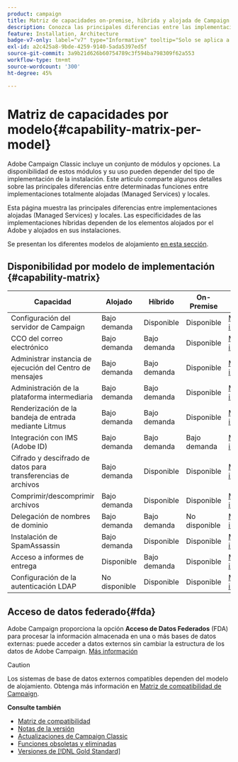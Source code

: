 ```yaml
---
product: campaign
title: Matriz de capacidades on-premise, híbrida y alojada de Campaign
description: Conozca las principales diferencias entre las implementaciones alojadas y locales
feature: Installation, Architecture
badge-v7-only: label="v7" type="Informative" tooltip="Solo se aplica a Campaign Classic v7"
exl-id: a2c425a8-9bde-4259-9140-5ada5397ed5f
source-git-commit: 3a9b21d626b60754789c3f594ba798309f62a553
workflow-type: tm+mt
source-wordcount: '300'
ht-degree: 45%

---
```


# Matriz de capacidades por modelo{#capability-matrix-per-model}



Adobe Campaign Classic incluye un conjunto de módulos y opciones. La disponibilidad de estos módulos y su uso pueden depender del tipo de implementación de la instalación. Este artículo comparte algunos detalles sobre las principales diferencias entre determinadas funciones entre implementaciones totalmente alojadas (Managed Services) y locales.

Esta página muestra las principales diferencias entre implementaciones alojadas (Managed Services) y locales. Las especificidades de las implementaciones híbridas dependen de los elementos alojados por el Adobe y alojados en sus instalaciones.

Se presentan los diferentes modelos de alojamiento [en esta sección](../../installation/using/hosting-models.md).

## Disponibilidad por modelo de implementación {#capability-matrix}

| Capacidad | Alojado | Híbrido | On-Premise | Detalles |
|-----------------------------------------------|------------------|-----------|---------------|-----------------------------------------------------------------------------------------------------------------------------------------------------------------------------------------------------------------------|
| Configuración del servidor de Campaign | Bajo demanda | Disponible | Disponible | [Más información](../../installation/using/the-server-configuration-file.md) |
| CCO del correo electrónico | Bajo demanda | Bajo demanda | Disponible | [Más información](../../installation/using/email-archiving.md) |
| Administrar instancia de ejecución del Centro de mensajes | Bajo demanda | Bajo demanda | Disponible | [Más información](../../message-center/using/about-transactional-messaging.md) |
| Administración de la plataforma intermediaria | Bajo demanda | Bajo demanda | Disponible | [Más información](../../installation/using/mid-sourcing-server.md) |
| Renderización de la bandeja de entrada mediante Litmus | Bajo demanda | Bajo demanda | Disponible | [Más información](../../delivery/using/inbox-rendering.md) |
| Integración con IMS (Adobe ID) | Bajo demanda | Bajo demanda | Bajo demanda | [Más información](../../integrations/using/about-adobe-id.md) |
| Cifrado y descifrado de datos para transferencias de archivos | Bajo demanda | Disponible | Disponible | [Más información](../../platform/using/unzip-decrypt.md) |
| Comprimir/descomprimir archivos | Bajo demanda | Disponible | Disponible | [Más información](../../platform/using/unzip-decrypt.md) |
| Delegación de nombres de dominio | Bajo demanda | Bajo demanda | No disponible | [Más información](https://experienceleague.adobe.com/docs/control-panel/using/subdomains-and-certificates/setting-up-new-subdomain.html?lang=es) |
| Instalación de SpamAssassin | Bajo demanda | Disponible | Disponible | [Más información](../../delivery/using/spamassassin.md) |
| Acceso a informes de entrega | Disponible | Bajo demanda | Disponible | [Más información](../../delivery/using/monitoring-deliverability.md) |
| Configuración de la autenticación LDAP | No disponible | Disponible | Disponible | [Más información](../../installation/using/connecting-through-ldap.md) |


## Acceso de datos federado{#fda}

Adobe Campaign proporciona la opción **Acceso de Datos Federados** (FDA) para procesar la información almacenada en una o más bases de datos externas: puede acceder a datos externos sin cambiar la estructura de los datos de Adobe Campaign. [Más información](../../installation/using/about-fda.md)

>[!CAUTION]
>
>Los sistemas de base de datos externos compatibles dependen del modelo de alojamiento. Obtenga más información en [Matriz de compatibilidad de Campaign](../../rn/using/compatibility-matrix.md).
>

**Consulte también**

* [Matriz de compatibilidad](../../rn/using/compatibility-matrix.md)
* [Notas de la versión ](../../rn/using/latest-release.md)
* [Actualizaciones de Campaign Classic](../../rn/using/rn-overview.md)
* [Funciones obsoletas y eliminadas](../../rn/using/deprecated-features.md)
* [Versiones de [!DNL Gold Standard]](../../rn/using/gold-standard.md)
